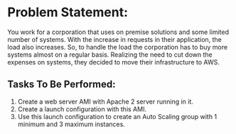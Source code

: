 # Problem Statement:

You work for a corporation that uses on premise solutions and some limited number of systems. With the increase in requests in their application, the load also increases. So, to handle the load the corporation has to buy more systems almost on a regular basis. Realizing the need to cut down the expenses on systems, they decided to move their infrastructure to AWS.

## Tasks To Be Performed:
1. Create a web server AMI with Apache 2 server running in it.
2. Create a launch configuration with this AMI.
3. Use this launch configuration to create an Auto Scaling group with 1 minimum and 3 maximum instances.
